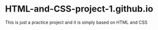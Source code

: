 # HTML-and-CSS-project-1.github.io
This is just a practice project and it is simply based on HTML and CSS
